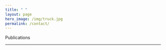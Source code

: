 ```yaml
---
title: " "
layout: page
hero_image: /img/truck.jpg
permalink: /contact/
---
```


<div class="container is-max-desktop">
	<p class="title is-2">Publications</p>
</div>

<div class="container is-max-desktop">
	<hr>
</div>
